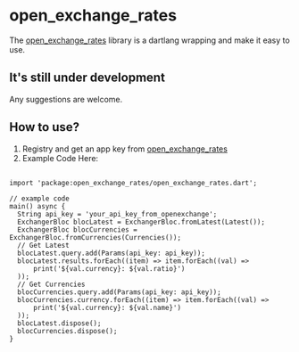 # open_exchange_rates
The [open_exchange_rates](https://openexchangerates.org) library is a dartlang wrapping and make it easy to use.

## It's still under development

Any suggestions are welcome.

## How to use?
1. Registry and get an app key from [open_exchange_rates](https://openexchangerates.org)
2. Example Code Here:
##
    import 'package:open_exchange_rates/open_exchange_rates.dart';
    
    // example code
    main() async {
      String api_key = 'your_api_key_from_openexchange';
      ExchangerBloc blocLatest = ExchangerBloc.fromLatest(Latest());
      ExchangerBloc blocCurrencies = ExchangerBloc.fromCurrencies(Currencies());
      // Get Latest
      blocLatest.query.add(Params(api_key: api_key));
      blocLatest.results.forEach((item) => item.forEach((val) =>
          print('${val.currency}: ${val.ratio}')
      ));
      // Get Currencies
      blocCurrencies.query.add(Params(api_key: api_key));
      blocCurrencies.currency.forEach((item) => item.forEach((val) =>
          print('${val.currency}: ${val.name}')
      ));
      blocLatest.dispose();
      blocCurrencies.dispose();
    }


